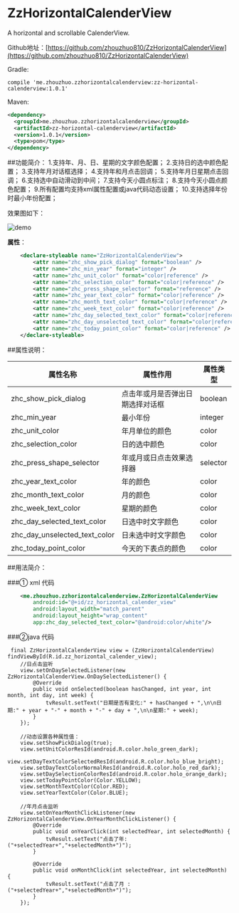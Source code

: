 # ZzHorizontalCalenderView
A horizontal and scrollable CalenderView.

Github地址：[https://github.com/zhouzhuo810/ZzHorizontalCalenderView](https://github.com/zhouzhuo810/ZzHorizontalCalenderView)


Gradle:

```
compile 'me.zhouzhuo.zzhorizontalcalenderview:zz-horizontal-calenderview:1.0.1'
```

Maven:

```xml
<dependency>
  <groupId>me.zhouzhuo.zzhorizontalcalenderview</groupId>
  <artifactId>zz-horizontal-calenderview</artifactId>
  <version>1.0.1</version>
  <type>pom</type>
</dependency>
```

##功能简介：
1.支持年、月、日、星期的文字颜色配置；
2.支持日的选中颜色配置；
3.支持年月对话框选择；
4.支持年和月点击回调；
5.支持年月日星期点击回调；
6.支持选中自动滑动到中间；
7.支持今天小圆点标注；
8.支持今天小圆点颜色配置；
9.所有配置均支持xml属性配置或java代码动态设置；
10.支持选择年份时最小年份配置；

效果图如下：

![demo](https://github.com/zhouzhuo810/ZzHorizontalCalenderView/blob/master/zzhorizontalcalenderview.gif)


**属性**：


```xml
    <declare-styleable name="ZzHorizontalCalenderView">
        <attr name="zhc_show_pick_dialog" format="boolean" />
        <attr name="zhc_min_year" format="integer" />
        <attr name="zhc_unit_color" format="color|reference" />
        <attr name="zhc_selection_color" format="color|reference" />
        <attr name="zhc_press_shape_selector" format="reference" />
        <attr name="zhc_year_text_color" format="color|reference" />
        <attr name="zhc_month_text_color" format="color|reference" />
        <attr name="zhc_week_text_color" format="color|reference" />
        <attr name="zhc_day_selected_text_color" format="color|reference" />
        <attr name="zhc_day_unselected_text_color" format="color|reference" />
        <attr name="zhc_today_point_color" format="color|reference" />
    </declare-styleable>
```


##属性说明：

| 属性名称| 属性作用| 属性类型 |
| ----| ---- |---- |
| zhc_show_pick_dialog| 点击年或月是否弹出日期选择对话框 | boolean |
| zhc_min_year| 最小年份 | integer |
| zhc_unit_color| 年月单位的颜色 | color |
| zhc_selection_color| 日的选中颜色 |color|
| zhc_press_shape_selector| 年或月或日点击效果选择器 | selector |
| zhc_year_text_color| 年的颜色 |color|
| zhc_month_text_color| 月的颜色 |color|
| zhc_week_text_color| 星期的颜色|color|
| zhc_day_selected_text_color| 日选中时文字颜色|color|
| zhc_day_unselected_text_color| 日未选中时文字颜色 |color|
| zhc_today_point_color| 今天的下表点的颜色 |color|


##用法简介：

###① xml 代码

```xml
    <me.zhouzhuo.zzhorizontalcalenderview.ZzHorizontalCalenderView
        android:id="@+id/zz_horizontal_calender_view"
        android:layout_width="match_parent"
        android:layout_height="wrap_content"
        app:zhc_day_selected_text_color="@android:color/white"/>

```

###②java 代码

```   
 final ZzHorizontalCalenderView view = (ZzHorizontalCalenderView) findViewById(R.id.zz_horizontal_calender_view);
    //日点击监听
    view.setOnDaySelectedListener(new ZzHorizontalCalenderView.OnDaySelectedListener() {
        @Override
        public void onSelected(boolean hasChanged, int year, int month, int day, int week) {
            tvResult.setText("日期是否有变化:" + hasChanged + ",\n\n日期:" + year + "-" + month + "-" + day + ",\n\n星期:" + week);
        }
    });

    //动态设置各种属性值：
    view.setShowPickDialog(true);
    view.setUnitColorResId(android.R.color.holo_green_dark);
    view.setDayTextColorSelectedResId(android.R.color.holo_blue_bright);
    view.setDayTextColorNormalResId(android.R.color.holo_red_dark);
    view.setDaySelectionColorResId(android.R.color.holo_orange_dark);
    view.setTodayPointColor(Color.YELLOW);
    view.setMonthTextColor(Color.RED);
    view.setYearTextColor(Color.BLUE);

    //年月点击监听
    view.setOnYearMonthClickListener(new ZzHorizontalCalenderView.OnYearMonthClickListener() {
        @Override
        public void onYearClick(int selectedYear, int selectedMonth) {
            tvResult.setText("点击了年:("+selectedYear+","+selectedMonth+")");
        }

        @Override
        public void onMonthClick(int selectedYear, int selectedMonth) {
            tvResult.setText("点击了月 :("+selectedYear+","+selectedMonth+")");
        }
    });
```
